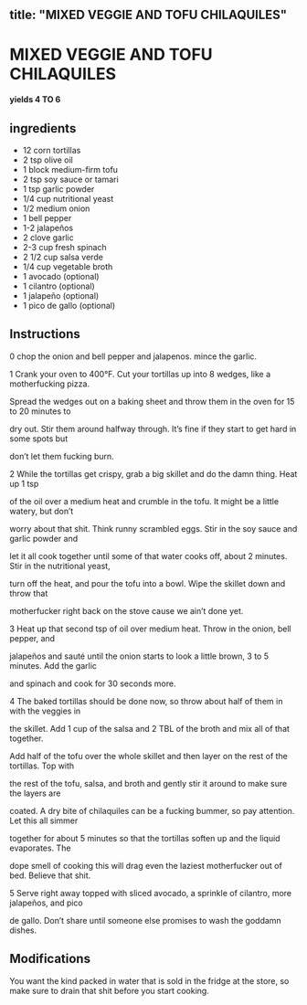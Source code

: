 

title: "MIXED VEGGIE AND TOFU CHILAQUILES"
---
# MIXED VEGGIE AND TOFU CHILAQUILES



#### yields  4 TO 6


## ingredients
* 12 corn tortillas 
* 2 tsp olive oil 
* 1 block medium-firm tofu 
* 2 tsp soy sauce or tamari 
* 1 tsp garlic powder 
* 1/4 cup nutritional yeast 
* 1/2 medium onion 
* 1 bell pepper 
* 1-2 jalapeños 
* 2 clove garlic 
* 2-3 cup fresh spinach 
* 2 1/2 cup salsa verde 
* 1/4 cup vegetable broth 
* 1 avocado (optional)
* 1 cilantro (optional)
* 1 jalapeño (optional)
* 1 pico de gallo (optional)



## Instructions
0 chop the onion and bell pepper and jalapenos. mince the garlic.

1 Crank your oven to 400°F. Cut your tortillas up into 8 wedges, like a motherfucking pizza.

Spread the wedges out on a baking sheet and throw them in the oven for 15 to 20 minutes to

dry out. Stir them around halfway through. It’s fine if they start to get hard in some spots but

don’t let them fucking burn.

2 While the tortillas get crispy, grab a big skillet and do the damn thing. Heat up 1 tsp

of the oil over a medium heat and crumble in the tofu. It might be a little watery, but don’t

worry about that shit. Think runny scrambled eggs. Stir in the soy sauce and garlic powder and

let it all cook together until some of that water cooks off, about 2 minutes. Stir in the nutritional yeast,

turn off the heat, and pour the tofu into a bowl. Wipe the skillet down and throw that

motherfucker right back on the stove cause we ain’t done yet.

3 Heat up that second tsp of oil over medium heat. Throw in the onion, bell pepper, and

jalapeños and sauté until the onion starts to look a little brown, 3 to 5 minutes. Add the garlic

and spinach and cook for 30 seconds more.

4 The baked tortillas should be done now, so throw about half of them in with the veggies in

the skillet. Add 1 cup of the salsa and 2 TBL of the broth and mix all of that together.

Add half of the tofu over the whole skillet and then layer on the rest of the tortillas. Top with

the rest of the tofu, salsa, and broth and gently stir it around to make sure the layers are

coated. A dry bite of chilaquiles can be a fucking bummer, so pay attention. Let this all simmer

together for about 5 minutes so that the tortillas soften up and the liquid evaporates. The

dope smell of cooking this will drag even the laziest motherfucker out of bed. Believe that shit.

5 Serve right away topped with sliced avocado, a sprinkle of cilantro, more jalapeños, and pico

de gallo. Don’t share until someone else promises to wash the goddamn dishes.



## Modifications
You want the kind packed in water that is sold in the fridge at the store, so make sure to drain that shit before you start cooking.




